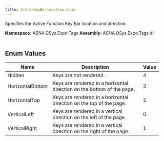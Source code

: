 ```yaml
---
title: ActiveKeyBarLocation enum
---
```


Specifies the Active Function Key Bar location and direction.

**Namespace:** ASNA.QSys.Expo.Tags
**Assembly:** ASNA.QSys.Expo.Tags.dll
<br>
<br>

## Enum Values

| Name | Description | Value
| --- | --- | --- 
| Hidden | Keys are not rendered . | 4 |
| HorizontalBottom | Keys are rendered in a horizontal direction on the bottom of the page. | 3 |
| HorizontalTop | Keys are rendered in a horizontal direction on the top of the page. | 2 |
| VerticalLeft | Keys are rendered in a vertical direction on the left of the page. | 0 |
| VerticalRight | Keys are rendered in a vertical direction on the right of the page. | 1 |
